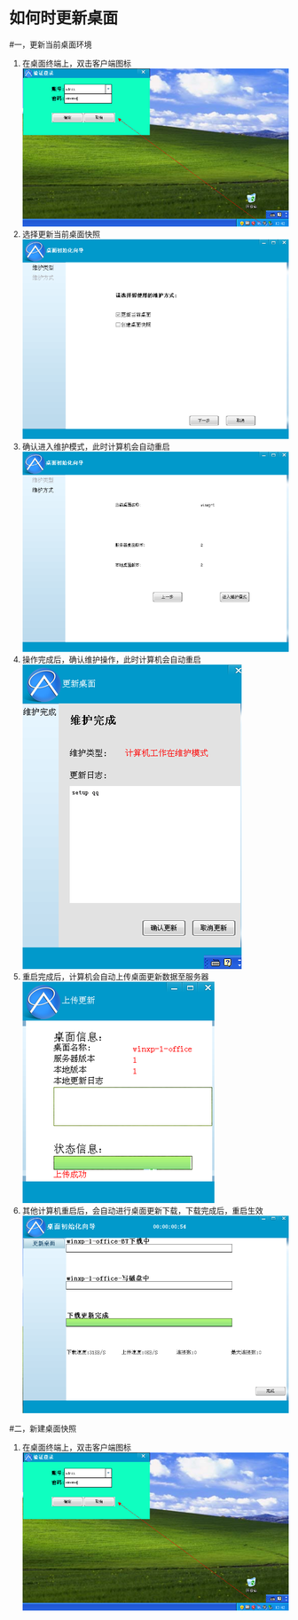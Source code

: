 # 如何时更新桌面


#一，更新当前桌面环境
1. 在桌面终端上，双击客户端图标
![](/assets/28-1.png)
2. 选择更新当前桌面快照
![](/assets/28-2.png)
3. 确认进入维护模式，此时计算机会自动重启
![](/assets/28-3.png)
4. 操作完成后，确认维护操作，此时计算机会自动重启
![](/assets/28-4.png)
5. 重启完成后，计算机会自动上传桌面更新数据至服务器
![](/assets/29-4.png)
6. 其他计算机重启后，会自动进行桌面更新下载，下载完成后，重启生效
![](/assets/29-7.png)







#二，新建桌面快照
1. 在桌面终端上，双击客户端图标
![](/assets/28-1.png)













